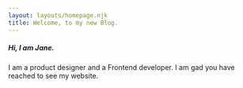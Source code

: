 ```yaml
---
layout: layouts/homepage.njk
title: Welcome, to my new Blog.
---
```


##### Hi, I am Jane.

I am a product designer and a Frontend developer. I am gad you have reached to
see my website.

